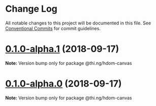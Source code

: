 # Change Log

All notable changes to this project will be documented in this file.
See [Conventional Commits](https://conventionalcommits.org) for commit guidelines.

<a name="0.1.0-alpha.1"></a>
# [0.1.0-alpha.1](https://github.com/thi-ng/umbrella/compare/@thi.ng/hdom-canvas@0.1.0-alpha.0...@thi.ng/hdom-canvas@0.1.0-alpha.1) (2018-09-17)

**Note:** Version bump only for package @thi.ng/hdom-canvas





<a name="0.1.0-alpha.0"></a>
# [0.1.0-alpha.0](https://github.com/thi-ng/umbrella/compare/@thi.ng/hdom-canvas@0.1.0-alpha...@thi.ng/hdom-canvas@0.1.0-alpha.0) (2018-09-17)

**Note:** Version bump only for package @thi.ng/hdom-canvas
